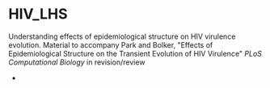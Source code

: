 # HIV_LHS

Understanding effects of epidemiological structure on HIV virulence evolution. Material to accompany Park and Bolker, "Effects of Epidemiological Structure on the Transient Evolution of HIV Virulence" *PLoS Computational Biology* in revision/review


- 
